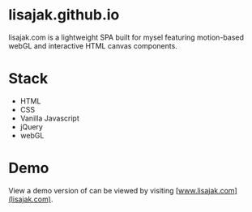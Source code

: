 # lisajak.github.io
lisajak.com is a lightweight SPA built for mysel featuring motion-based webGL and interactive HTML canvas components. 

# Stack
* HTML
* CSS
* Vanilla Javascript
* jQuery
* webGL

# Demo
View a demo version of can be viewed by visiting [www.lisajak.com](lisajak.com). 
